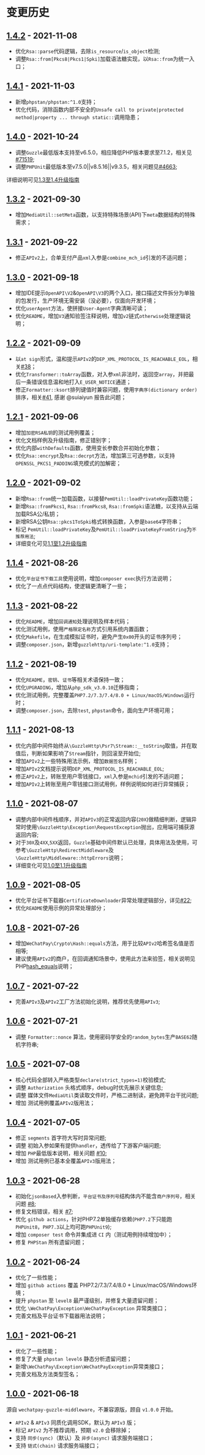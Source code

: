 # 变更历史

## [1.4.2](../../compare/v1.4.1...v1.4.2) - 2021-11-08

- 优化`Rsa::parse`代码逻辑，去除`is_resource`/`is_object`检测;
- 调整`Rsa::from[Pkcs8|Pkcs1|Spki]`加载语法糖实现，以`Rsa::from`为统一入口；

## [1.4.1](../../compare/v1.4.0...v1.4.1) - 2021-11-03

- 新增`phpstan/phpstan:^1.0`支持；
- 优化代码，消除函数内部不安全的`Unsafe call to private|protected method|property ... through static::`调用隐患；

## [1.4.0](../../compare/v1.3.2...v1.4.0) - 2021-10-24

- 调整`Guzzle`最低版本支持至v6.5.0，相应降低PHP版本要求至7.1.2，相关见[#71519](http://bugs.php.net/71519);
- 调整`PHPUnit`最低版本至v7.5.0||v8.5.16||v9.3.5，相关问题见[#4663](https://github.com/sebastianbergmann/phpunit/issues/4663);

详细说明可见[1.3至1.4升级指南](UPGRADING.md)

## [1.3.2](../../compare/v1.3.1...v1.3.2) - 2021-09-30

- 增加`MediaUtil::setMeta`函数，以支持特殊场景(API)下`meta`数据结构的特殊需求；

## [1.3.1](../../compare/v1.3.0...v1.3.1) - 2021-09-22

- 修正`APIv2`上，合单支付产品`xml`入参是`combine_mch_id`引发的不适问题；

## [1.3.0](../../compare/v1.2.2...v1.3.0) - 2021-09-18

- 增加IDE提示`OpenAPI\V2`&`OpenAPI\V3`的两个入口，接口描述文件拆分为单独的包发行，生产环境无需安装（没必要），仅面向开发环境；
- 优化`userAgent`方法，使拼接`User-Agent`字典清晰可读；
- 优化`README`，增加`V3`通知验签注释说明，增加`v2`链式`otherwise`处理逻辑说明；

## [1.2.2](../../compare/v1.2.1...v1.2.2) - 2021-09-09

- 以`at sign`形式，温和提示`APIv2`的`DEP_XML_PROTOCOL_IS_REACHABLE_EOL`，相关[#38](https://github.com/wechatpay-apiv3/wechatpay-php/issues/38)；
- 优化`Transformer::toArray`函数，对入参`xml`非法时，返回空`array`，并把最后一条错误信息温和地打入`E_USER_NOTICE`通道；
- 修正`Formatter::ksort`排列键值时兼容问题，使用`字典序(dictionary order)`排序，相关[#41](https://github.com/wechatpay-apiv3/wechatpay-php/issues/41), 感谢 @suiaiyun 报告此问题；

## [1.2.1](../../compare/v1.2.0...v1.2.1) - 2021-09-06

- 增加`加密RSA私钥`的测试用例覆盖；
- 优化文档样例及升级指南，修正错别字；
- 优化内部`withDefaults`函数，使用变长参数合并初始化参数；
- 优化`Rsa::encrypt`及`Rsa::decrpt`方法，增加第三可选参数，以支持`OPENSSL_PKCS1_PADDING`填充模式的加解密；

## [1.2.0](../../compare/v1.1.4...v1.2.0) - 2021-09-02

- 新增`Rsa::from`统一加载函数，以接替`PemUtil::loadPrivateKey`函数功能；
- 新增`Rsa::fromPkcs1`, `Rsa::fromPkcs8`, `Rsa::fromSpki`语法糖，以支持从云端加载RSA公/私钥；
- 新增RSA公钥`Rsa::pkcs1ToSpki`格式转换函数，入参是`base64`字符串；
- 标记 `PemUtil::loadPrivateKey`及`PemUtil::loadPrivateKeyFromString`为`不推荐用法`;
- 详细变化可见[1.1至1.2升级指南](UPGRADING.md)

## [1.1.4](../../compare/v1.1.3...v1.1.4) - 2021-08-26

- 优化`平台证书下载工具`使用说明，增加`composer exec`执行方法说明；
- 优化了一点点代码结构，使逻辑更清晰了一些；

## [1.1.3](../../compare/v1.1.2...v1.1.3) - 2021-08-22

- 优化`README`，增加`回调通知`处理说明及样本代码；
- 优化测试用例，使用`严格限定名称`方式引用系统内置函数；
- 优化`Makefile`，在生成模拟证书时，避免产生`0x00`开头的证书序列号；
- 调整`composer.json`，新增`guzzlehttp/uri-template:^1.0`支持；

## [1.1.2](../../compare/V1.1.1...v1.1.2) - 2021-08-19

- 优化`README`，`密钥`、`证书`等相关术语保持一致；
- 优化`UPGRADING`，增加从`php_sdk_v3.0.10`迁移指南；
- 优化测试用例，完整覆盖`PHP7.2/7.3/7.4/8.0 + Linux/macOS/Windows`运行时；
- 调整`composer.json`，去除`test`, `phpstan`命令，面向生产环境可用；

## [1.1.1](../../compare/v1.1.0...V1.1.1) - 2021-08-13

- 优化内部中间件始终从`\GuzzleHttp\Psr7\Stream::__toString`取值，并在取值后，判断如果影响了`Stream`指针，则回滚至开始位;
- 增加`APIv2`上一些特殊用法示例，增加`数据签名`样例；
- 增加`APIv2`文档提示说明`DEP_XML_PROTOCOL_IS_REACHABLE_EOL`;
- 修正`APIv2`上，转账至用户零钱接口，`xml`入参是`mchid`引发的不适问题；
- 增加`APIv2`上转账至用户零钱接口测试用例，样例说明如何进行异常捕获；

## [1.1.0](../../compare/v1.0.9...v1.1.0) - 2021-08-07

- 调整内部中间件栈顺序，并对`APIv3`的正常返回内容(`20X`)做精细判断，逻辑异常时使用`\GuzzleHttp\Exception\RequestException`抛出，应用端可捕获源返回内容;
- 对于`30X`及`4XX`,`5XX`返回，`Guzzle`基础中间件默认已处理，具体用法及使用，可参考`\GuzzleHttp\RedirectMiddleware`及`\GuzzleHttp\Middleware::httpErrors`说明；
- 详细变化可见[1.0至1.1升级指南](UPGRADING.md)

## [1.0.9](../../compare/v1.0.8...v1.0.9) - 2021-08-05

- 优化平台证书下载器`CertificateDownloader`异常处理逻辑部分，详见[#22](https://github.com/wechatpay-apiv3/wechatpay-php/issues/22);
- 优化`README`使用示例的异常处理部分；

## [1.0.8](../../compare/v1.0.7...v1.0.8) - 2021-07-26

- 增加`WeChatPay\Crypto\Hash::equals`方法，用于比较`APIv2`哈希签名值是否相等;
- 建议使用`APIv2`的商户，在回调通知场景中，使用此方法来验签，相关说明见PHP[hash_equals](https://www.php.net/manual/zh/function.hash-equals.php)说明；

## [1.0.7](../../compare/v1.0.6...v1.0.7) - 2021-07-22

- 完善`APIv3`及`APIv2`工厂方法初始化说明，推荐优先使用`APIv3`;

## [1.0.6](../../compare/v1.0.5...v1.0.6) - 2021-07-21

- 调整 `Formatter::nonce` 算法，使用密码学安全的`random_bytes`生产`BASE62`随机字符串;

## [1.0.5](../../compare/v1.0.4...v1.0.5) - 2021-07-08

- 核心代码全部转入严格类型`declare(strict_types=1)`校验模式;
- 调整 `Authorization` 头格式顺序，debug时优先展示关键信息;
- 调整 媒体文件`MediaUtil`类读取文件时，严格二进制读，避免跨平台干扰问题;
- 增加 测试用例覆盖`APIv2`版用法；

## [1.0.4](../../compare/v1.0.3...v1.0.4) - 2021-07-05

- 修正 `segments` 首字符大写时异常问题;
- 调整 初始入参如果有提供`handler`，透传给了下游客户端问题;
- 增加 `PHP`最低版本说明，相关问题 [#10](https://github.com/wechatpay-apiv3/wechatpay-php/issues/10);
- 增加 测试用例已基本全覆盖`APIv3`版用法；

## [1.0.3](../../compare/v1.0.2...v1.0.3) - 2021-06-28

- 初始化`jsonBased`入参判断，`平台证书及序列号`结构体内不能含`商户序列号`，相关问题 [#8](https://github.com/wechatpay-apiv3/wechatpay-php/issues/8);
- 修复文档错误，相关 [#7](https://github.com/wechatpay-apiv3/wechatpay-php/issues/7);
- 优化 `github actions`，针对PHP7.2单独缓存依赖(`PHP7.2`下只能跑`PHPUnit8`，`PHP7.3`以上均可跑`PHPUnit9`);
- 增加 `composer test` 命令并集成进 `CI` 内（测试用例持续增加中）；
- 修复 `PHPStan` 所有遗留问题；

## [1.0.2](../../compare/v1.0.1...v1.0.2) - 2021-06-24

- 优化了一些性能；
- 增加 `github actions` 覆盖 PHP7.2/7.3/7.4/8.0 + Linux/macOS/Windows环境；
- 提升 `phpstan` 至 `level8` 最严谨级别，并修复大量遗留问题；
- 优化 `\WeChatPay\Exception\WeChatPayException` 异常类接口；
- 完善文档及平台证书下载器用法说明；

## [1.0.1](../../compare/v1.0.0...v1.0.1) - 2021-06-21

- 优化了一些性能；
- 修复了大量 `phpstan level6` 静态分析遗留问题；
- 新增`\WeChatPay\Exception\WeChatPayException`异常类接口；
- 完善文档及方法类型签名；

## [1.0.0](../../compare/6782ac3..v1.0.0) - 2021-06-18

源自 `wechatpay-guzzle-middleware`，不兼容源版，顾自 `v1.0.0` 开始。

- `APIv2` & `APIv3` 同质化调用SDK，默认为 `APIv3` 版；
- 标记 `APIv2` 为不推荐调用，预期 `v2.0` 会移除掉；
- 支持 `同步(sync)`（默认）及 `异步(async)` 请求服务端接口；
- 支持 `链式(chain)` 请求服务端接口；

